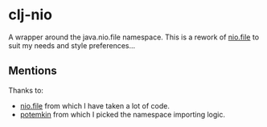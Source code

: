 # clj-nio
A wrapper around the java.nio.file namespace. This is a rework of [nio.file](https://github.com/ToBeReplaced/nio.file)
to suit my needs and style preferences...  

## Mentions
Thanks to:
- [nio.file](https://github.com/ToBeReplaced/nio.file) from which I have taken a lot of code.
- [potemkin](https://github.com/ztellman/potemkin) from which I picked the namespace importing logic.
